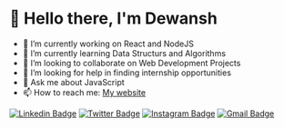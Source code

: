 
<!--  <img src="https://activity-graph.herokuapp.com/graph?username=dewanshDT&hide_border=true&hide_title=true&area=true&bg_color=0D1117&color=C9D1D9&area_color=238636&line=FFFFFF20&point=238636"> -->
 
# 👋 Hello there, I'm Dewansh
- 🔭 I’m currently working on React and NodeJS
- 🌱 I’m currently learning Data Structurs and Algorithms
- 🤝 I’m looking to collaborate on Web Development Projects
- 🔎 I’m looking for help in finding internship opportunities
- 💬 Ask me about JavaScript
- 📫 How to reach me: 
[My website](https://dewanshthakur.vercel.app)

[![Linkedin Badge](https://img.shields.io/badge/-dewanshthakur-blue?style=flat-square&logo=Linkedin&logoColor=white&link=https://www.linkedin.com/in/dewanshthakur/)](https://www.linkedin.com/in/dewanshthakur/)
[![Twitter Badge](https://img.shields.io/badge/-@thakurDewansh-1ca0f1?style=flat-square&labelColor=1ca0f1&logo=twitter&logoColor=white&link=https://twitter.com/thakurDewansh)](https://twitter.com/thakurDewansh)
[![Instagram Badge](https://img.shields.io/badge/-@dewanshthakur_-f56040?style=flat-square&logo=instagram&logoColor=white&link=https://instagram.com/dewanshthakur_/)](https://instagram.com/dewanshthakur_)
[![Gmail Badge](https://img.shields.io/badge/-dewansh.dt@gmail.com-db4437?style=flat-square&logo=Gmail&logoColor=white&link=mailto:dewansh.dt@gmail.com)](mailto:dewansh.dt@gmail.com)

 
